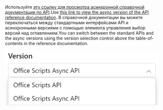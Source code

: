 <span data-ttu-id="36890-101">Используйте [эту ссылку для просмотра асинхронной справочной документации по API](/javascript/api/office-scripts/excel?view=office-scripts-async).</span><span class="sxs-lookup"><span data-stu-id="36890-101">Use [this link to view the async version of the API reference documentation](/javascript/api/office-scripts/excel?view=office-scripts-async).</span></span> <span data-ttu-id="36890-102">В справочной документации вы можете переключаться между стандартными интерфейсами API и асинхронными версиями с помощью элемента управления выбор версий над оглавлением.</span><span class="sxs-lookup"><span data-stu-id="36890-102">You can switch between the standard APIs and the async versions using the version selection control above the table-of-contents in the reference documentation.</span></span>

![Элемент управления "Выбор версии" в справочной документации.](../images/reference-documentation-version-picker.png)